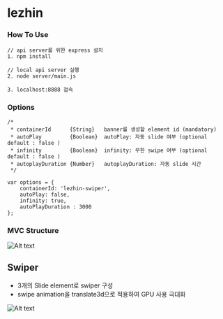 # lezhin

### How To Use
```
// api server를 위한 express 설치
1. npm install

// local api server 실행
2. node server/main.js

3. localhost:8888 접속
```

### Options
```
/*
 * containerId      {String}   banner를 생성할 element id (mandatory)
 * autoPlay         {Boolean}  autoPlay: 자동 slide 여부 (optional default : false )
 * infinity         {Boolean}  infinity: 무한 swipe 여부 (optional default : false )
 * autoplayDuration {Number}   autoplayDuration: 자동 slide 시간
 */
 
var options = {
    containerId: 'lezhin-swiper',
    autoPlay: false,
    infinity: true,
    autoPlayDuration : 3000
};
```

### MVC Structure
![Alt text](https://lh3.googleusercontent.com/pgvyQMSoh9sRVPF_pQNPTSbPtXJVYSdamouZEtgTb4Jd-q2WSfq0OgkHFe6VLcxJ4CFUruCAeUAvl-kpdaCT_eO1edVNrLN6MMB19GB3Zbr431qRDV6SUvvLMjnyCF8KyjW2ibuvo5Uq4x-6zPzgwPSv4SnbzU2zAX87hAqQnBJtPSe0h87pFHAJUBdHYzDWPwfaMtIx9vWalqb8orVk4F5CfshYyAvVh8X6gHfjQ_xcWE_bv9d2cpurzlKiVQsAoxIuUB8BqPF9C2kwlJDWhygrj4OLAESgKpBHha9Bft0zXCUUZ1H4kODgYKK8oIGOVt4LKRK6PXXrOr7JlU9lynszM-FosKo82OmURk2Db08_s7Gll7FetXCgSA8C6YhOiCMg279OsTzLQhl4Kt4tMKCV3HleusUrexXh0O1urEjNNW9Loao0Ec_qFlcjREtokRFrXk2z8ltggtrJnhSDxzeotPN7po868nt3hRKmCbYZ1mCNdITy3-tZnck5neNC0qNDIzD95zJeFK9anskAFbqcp_xaL0onc1EECWZ4CJUifJm_DIzr6ALP8pFLW3gnzbP6InkcP4cNIsRZKGgyCNrxehynZ1KEVN9OoyDZMZR1yYGmd56D=w781-h465-no "MVC")

## Swiper

* 3개의 Slide element로 swiper 구성
* swipe animation을 translate3d으로 적용하여 GPU 사용 극대화

![Alt text](https://lh3.googleusercontent.com/DYbAjcj_bHEH38j6ND-fZ4RfZnOHEqWFsFX4ZPrscs5kCEVdWv4zWzJ5NB5ABPZSDKEySdEwsZijZ9eI0F0CSr1dC6dYHseHVAd_2WTrf-_IkbrG-rEIMeyc5Bk9iBZIcSz7U7K__tSqHQXpBHE_wLuc3SYtH5CJ74d6gbyGoqEzYmt9DnDtqv0XAQx0C0gBen28QhR0rQOV9aG06X_NTZOocqiROyC4TqVqncAj4XFnlLqyBBFwKmJp6_SjRxqvFhq6kpMLgNIkA0UpTKBIFLqUPvkDff8SbW-tSebSjrlOBqsAm6lIskN_Pm8rkCyafOpVimicK5yo2ckA5f6u3mc05cjAx-QwYSqFt1X6Wg18T71uPaSax3iunHqNbm68eYZzVP_gAm_8nwVBtnFNEg2VpOS0gfoff0eQu7Y_eNNDpP5FbpfzNfcFJipQdcGEzZ_vtvnnCp43UcdcXtiU7sF8_clEaCZwp2loDraKvIwuRgIWUJoHA6yNWKGHrcMwcdKxWIJk7AU84z_Yg52P7YNabXHie_M8BjG-PlOotpuuH5dPm6r6R-cApTiN0zx74LySGNmYzWf6VcoIVyuLXY4TvE-oEJDrjnplXemSSlj43EFFuiUe=w1392-h782-no "Swiper")
